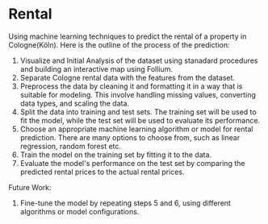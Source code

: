 # Rental
Using  machine learning techniques to predict the rental of a property in Cologne(Köln). Here is the outline of the process of the prediction:

1. Visualize and Initial Analysis of the dataset using stanadard procedures and building an interactive map using Follium.
2. Separate Cologne rental data with the features from the dataset.
3. Preprocess the data by cleaning it and formatting it in a way that is suitable for modeling. This involve handling missing values, converting data types, and scaling the data.
4. Split the data into training and test sets. The training set will be used to fit the model, while the test set will be used to evaluate its performance.
5. Choose an appropriate machine learning algorithm or model for rental prediction. There are many options to choose from, such as linear regression, random forest etc.
6. Train the model on the training set by fitting it to the data.
7. Evaluate the model's performance on the test set by comparing the predicted rental prices to the actual rental prices.

Future Work:
1. Fine-tune the model by repeating steps 5 and 6, using different algorithms or model configurations.
